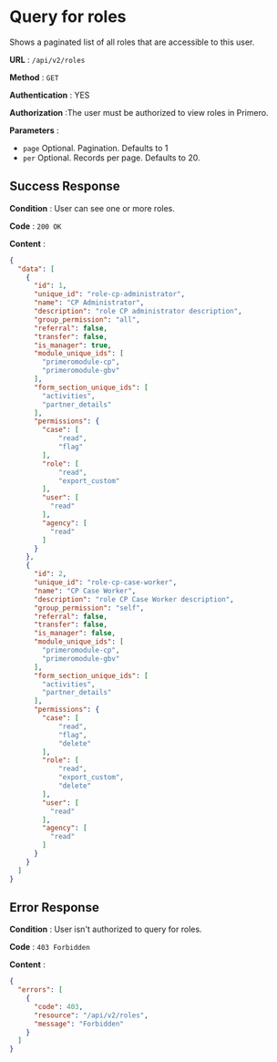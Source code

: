 # Query for roles

Shows a paginated list of all roles that are accessible to this user.

**URL** : `/api/v2/roles`

**Method** : `GET`

**Authentication** : YES

**Authorization** :The user must be authorized to view roles in Primero.

**Parameters** :

* `page` Optional. Pagination. Defaults to 1
* `per` Optional. Records per page. Defaults to 20.

## Success Response

**Condition** : User can see one or more roles.

**Code** : `200 OK`

**Content** :

```json
{
  "data": [
    {
      "id": 1,
      "unique_id": "role-cp-administrator",
      "name": "CP Administrator",
      "description": "role CP administrator description",
      "group_permission": "all",
      "referral": false,
      "transfer": false,
      "is_manager": true,
      "module_unique_ids": [
        "primeromodule-cp",
        "primeromodule-gbv"
      ],
      "form_section_unique_ids": [
        "activities",
        "partner_details"
      ],
      "permissions": {
        "case": [
            "read",
            "flag"
        ],
        "role": [
            "read",
            "export_custom"
        ],
        "user": [
          "read"
        ],
        "agency": [
          "read"
        ]
      }
    },
    {
      "id": 2,
      "unique_id": "role-cp-case-worker",
      "name": "CP Case Worker",
      "description": "role CP Case Worker description",
      "group_permission": "self",
      "referral": false,
      "transfer": false,
      "is_manager": false,
      "module_unique_ids": [
        "primeromodule-cp",
        "primeromodule-gbv"
      ],
      "form_section_unique_ids": [
        "activities",
        "partner_details"
      ],
      "permissions": {
        "case": [
            "read",
            "flag",
            "delete"
        ],
        "role": [
            "read",
            "export_custom",
            "delete"
        ],
        "user": [
          "read"
        ],
        "agency": [
          "read"
        ]
      }
    }
  ]
}
```
## Error Response

**Condition** : User isn't authorized to query for roles.

**Code** : `403 Forbidden`

**Content** :

```json
{
  "errors": [
    {
      "code": 403,
      "resource": "/api/v2/roles",
      "message": "Forbidden"
    }
  ]
}
```
